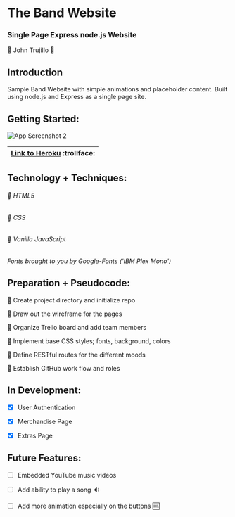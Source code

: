 # The Band Website

### Single Page Express node.js Website

:large_blue_circle: John Trujillo :large_blue_circle:


## Introduction
Sample Band Website with simple animations and placeholder content. Built using node.js and Express as a single page site. 


## Getting Started:

![App Screenshot 2](https://#)

| [Link to Heroku](https://insynchsongs.herokuapp.com/) :trollface: | 
| ------------- |


## Technology + Techniques: 

###### :small_blue_diamond: HTML5

###### :small_blue_diamond: CSS

###### :small_blue_diamond: Vanilla JavaScript



*Fonts brought to you by Google-Fonts ('IBM Plex Mono')*



## Preparation + Pseudocode:

:thought_balloon: Create project directory and initialize repo

:thought_balloon: Draw out the wireframe for the pages

:thought_balloon: Organize Trello board and add team members

:thought_balloon: Implement base CSS styles; fonts, background, colors

:thought_balloon: Define RESTful routes for the different moods

:thought_balloon: Establish GitHub work flow and roles

## In Development:

- [x] User Authentication

- [x] Merchandise Page

- [x] Extras Page

## Future Features:

- [ ] Embedded YouTube music videos

- [ ] Add ability to play a song :sound:

- [ ] Add more animation especially on the buttons :cool:





